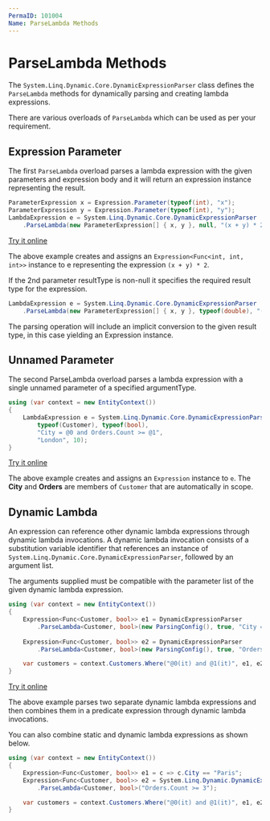 ```yaml
---
PermaID: 101004
Name: ParseLambda Methods
---
```


# ParseLambda Methods

The `System.Linq.Dynamic.Core.DynamicExpressionParser` class defines the `ParseLambda` methods for dynamically parsing and creating lambda expressions.

There are various overloads of `ParseLambda` which can be used as per your requirement.

## Expression Parameter

The first `ParseLambda` overload parses a lambda expression with the given parameters and expression body and it will return an expression instance representing the result. 

```csharp
ParameterExpression x = Expression.Parameter(typeof(int), "x");
ParameterExpression y = Expression.Parameter(typeof(int), "y");
LambdaExpression e = System.Linq.Dynamic.Core.DynamicExpressionParser
    .ParseLambda(new ParameterExpression[] { x, y }, null, "(x + y) * 2");
```

[Try it online](https://dotnetfiddle.net/22vgqJ)

The above example creates and assigns an `Expression<Func<int, int, int>>` instance to e representing the expression `(x + y) * 2`.

If the 2nd parameter resultType is non-null it specifies the required result type for the expression. 

```csharp
LambdaExpression e = System.Linq.Dynamic.Core.DynamicExpressionParser
    .ParseLambda(new ParameterExpression[] { x, y }, typeof(double), "(x + y) * 2");
```

The parsing operation will include an implicit conversion to the given result type, in this case yielding an Expression instance.

## Unnamed Parameter

The second ParseLambda overload parses a lambda expression with a single unnamed parameter of a specified argumentType. 

```csharp
using (var context = new EntityContext())
{
    LambdaExpression e = System.Linq.Dynamic.Core.DynamicExpressionParser.ParseLambda(
        typeof(Customer), typeof(bool),
        "City = @0 and Orders.Count >= @1",
        "London", 10);
}
```

[Try it online](https://dotnetfiddle.net/y1i7V0)

The above example creates and assigns an `Expression` instance to `e`. The **City** and **Orders** are members of `Customer` that are automatically in scope.

## Dynamic Lambda

An expression can reference other dynamic lambda expressions through dynamic lambda invocations. A dynamic lambda invocation consists of a substitution variable identifier that references an instance of `System.Linq.Dynamic.Core.DynamicExpressionParser`, followed by an argument list. 

The arguments supplied must be compatible with the parameter list of the given dynamic lambda expression.

```csharp
using (var context = new EntityContext())
{
    Expression<Func<Customer, bool>> e1 = DynamicExpressionParser
        .ParseLambda<Customer, bool>(new ParsingConfig(), true, "City = @0", "London");
			
    Expression<Func<Customer, bool>> e2 = DynamicExpressionParser
        .ParseLambda<Customer, bool>(new ParsingConfig(), true, "Orders.Count >= 3");

    var customers = context.Customers.Where("@0(it) and @1(it)", e1, e2).ToList();
}
```
[Try it online](https://dotnetfiddle.net/9hcBuL)

The above example parses two separate dynamic lambda expressions and then combines them in a predicate expression through dynamic lambda invocations.

You can also combine static and dynamic lambda expressions as shown below.

```csharp
using (var context = new EntityContext())
{
    Expression<Func<Customer, bool>> e1 = c => c.City == "Paris";
    Expression<Func<Customer, bool>> e2 = System.Linq.Dynamic.DynamicExpression
        .ParseLambda<Customer, bool>("Orders.Count >= 3");

    var customers = context.Customers.Where("@0(it) and @1(it)", e1, e2).ToList();
}
```

